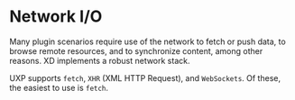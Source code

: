 # Network I/O

Many plugin scenarios require use of the network to fetch or push data, to browse remote resources, and to synchronize content, among other reasons. XD implements a robust network stack.

UXP supports `fetch`, `XHR` (XML HTTP Request), and `WebSockets`. Of these, the easiest to use is `fetch`.
